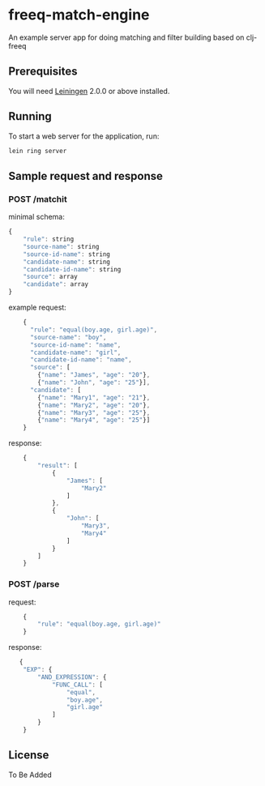 # freeq-match-engine

An example server app for doing matching and filter building based on clj-freeq

## Prerequisites

You will need [Leiningen][] 2.0.0 or above installed.

[leiningen]: https://github.com/technomancy/leiningen

## Running

To start a web server for the application, run:
```bash
lein ring server
```

## Sample request and response
### POST /matchit
minimal schema:
```javascript
{
    "rule": string
    "source-name": string
    "source-id-name": string
    "candidate-name": string
    "candidate-id-name": string
    "source": array
    "candidate": array
}
```

example request:
```javascript
    {
      "rule": "equal(boy.age, girl.age)",
      "source-name": "boy",
      "source-id-name": "name",
      "candidate-name": "girl",
      "candidate-id-name": "name",
      "source": [
        {"name": "James", "age": "20"},
        {"name": "John", "age": "25"}],
      "candidate": [
        {"name": "Mary1", "age": "21"},
        {"name": "Mary2", "age": "20"},
        {"name": "Mary3", "age": "25"},
        {"name": "Mary4", "age": "25"}]
    }
```
response:
```javascript
    {
        "result": [
            {
                "James": [
                    "Mary2"
                ]
            },
            {
                "John": [
                    "Mary3",
                    "Mary4"
                ]
            }
        ]
    }
```
### POST /parse
request:
```javascript
    {
        "rule": "equal(boy.age, girl.age)"
    }
```
response:
```javascript
   {
    "EXP": {
        "AND_EXPRESSION": {
            "FUNC_CALL": [
                "equal",
                "boy.age",
                "girl.age"
            ]
        }
    }
```
## License
To Be Added

